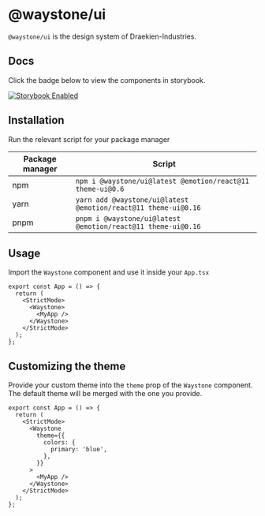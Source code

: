 # @waystone/ui

`@waystone/ui` is the design system of Draekien-Industries.

## Docs

Click the badge below to view the components in storybook.

[![Storybook Enabled](https://raw.githubusercontent.com/storybooks/brand/master/badge/badge-storybook.svg)](https://main--63394994ddec8475ab8b00af.chromatic.com)

## Installation

Run the relevant script for your package manager

| Package manager | Script                                                         |
| --------------- | -------------------------------------------------------------- |
| npm             | `npm i @waystone/ui@latest @emotion/react@11 theme-ui@0.6`     |
| yarn            | `yarn add @waystone/ui@latest @emotion/react@11 theme-ui@0.16` |
| pnpm            | `pnpm i @waystone/ui@latest @emotion/react@11 theme-ui@0.16`   |

## Usage

Import the `Waystone` component and use it inside your `App.tsx`

```tsx
export const App = () => {
  return (
    <StrictMode>
      <Waystone>
        <MyApp />
      </Waystone>
    </StrictMode>
  );
};
```

## Customizing the theme

Provide your custom theme into the `theme` prop of the `Waystone` component. The default theme
will be merged with the one you provide.

```tsx
export const App = () => {
  return (
    <StrictMode>
      <Waystone
        theme={{
          colors: {
            primary: 'blue',
          },
        }}
      >
        <MyApp />
      </Waystone>
    </StrictMode>
  );
};
```
